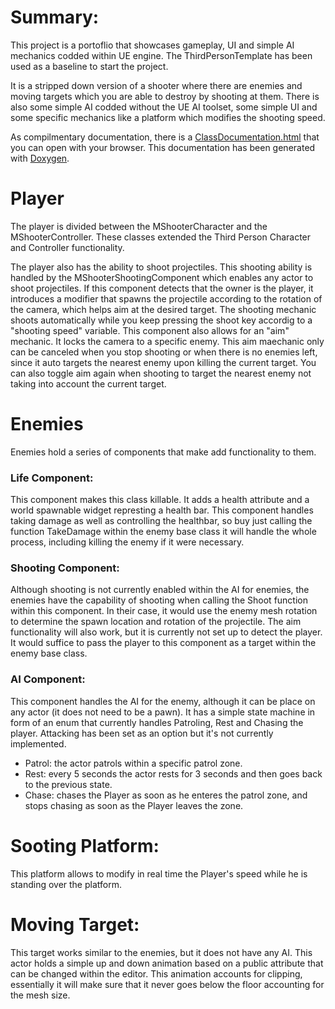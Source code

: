 # Summary:
This project is a portoflio that showcases gameplay, UI and simple AI mechanics codded within UE engine. The ThirdPersonTemplate has been used as a baseline to start the project.

It is a stripped down version of a shooter where there are enemies and moving targets which you are able to destroy by shooting at them.
There is also some simple AI codded without the UE AI toolset, some simple UI and some specific mechanics like a platform which modifies the shooting speed.

As compilmentary documentation, there is a <a href="Documentation/html/index.html">ClassDocumentation.html</a> that you can open with your browser.
This documentation has been generated with <a href="https://www.doxygen.nl">Doxygen</a>.

# Player
The player is divided between the MShooterCharacter and the MShooterController. These classes extended the Third Person
Character and Controller functionality.

The player also has the ability to shoot projectiles. This shooting ability is handled by the MShooterShootingComponent
which enables any actor to shoot projectiles. If this component detects that the owner is the player,
it introduces a modifier that spawns the projectile according to the rotation of the camera, which helps
aim at the desired target. The shooting mechanic shoots automatically while you keep pressing the shoot key accordig
to a "shooting speed" variable. This component also allows for an "aim" mechanic. It locks the camera to a specific
enemy. This aim maechanic only can be canceled when you stop shooting or when there is no enemies left, since
it auto targets the nearest enemy upon killing the current target. You can also toggle aim again when shooting to
target the nearest enemy not taking into account the current target.

# Enemies
Enemies hold a series of components that make add functionality to them.

### Life Component:
This component makes this class killable. It adds a health attribute and a world spawnable widget represting a health bar.
This component handles taking damage as well as controlling the healthbar, so buy just calling the function TakeDamage within the 
enemy base class it will handle the whole process, including killing the enemy if it were necessary.

### Shooting Component:
Although shooting is not currently enabled within the AI for enemies, the enemies have the capability of shooting
when calling the Shoot function within this component. In their case, it would use the enemy mesh rotation
to determine the spawn location and rotation of the projectile. The aim functionality will also work, but
it is currently not set up to detect the player. It would suffice to pass the player to this component as a target within the enemy base class.

### AI Component:
This component handles the AI for the enemy, although it can be place on any actor (it does not need to be a pawn).
It has a simple state machine in form of an enum that currently handles Patroling, Rest and Chasing the player.
Attacking has been set as an option but it's not currently implemented.
<ul>
  <li>Patrol: the actor patrols within a specific patrol zone.</li>
  <li>Rest: every 5 seconds the actor rests for 3 seconds and then goes back to the previous state.</li>
  <li>Chase: chases the Player as soon as he enteres the patrol zone, and stops chasing as soon as the Player leaves the zone.</li>
</ul>

# Sooting Platform:
This platform allows to modify in real time the Player's speed while he is standing over the platform.

# Moving Target:
This target works similar to the enemies, but it does not have any AI. This actor holds a simple up and
down animation based on a public attribute that can be changed within the editor. This animation accounts for clipping, essentially it will make sure that it never goes below the floor accounting for the mesh size.

